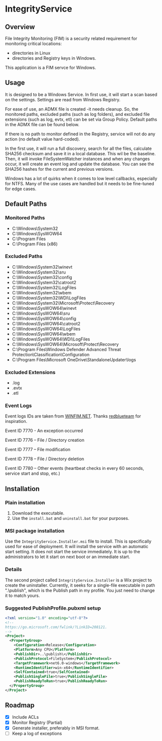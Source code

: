 # IntegrityService

## Overview
File Integrity Monitoring (FIM) is a security related requirement for monitoring critical locations:
* directories in Linux
* directories and Registry keys in Windows.

This application is a FIM servce for Windows.

## Usage
It is designed to be a Windows Service. In first use, it will start a scan based on the settings. Settings are read from Windows Registry.

For ease of use, an ADMX file is created -it needs cleanup. So, the monitored paths, excluded paths (such as log folders), and excluded file extensions (such as log, evtx, etl) can be set via Group Policy. Default paths in the ADMX file can be found below.

If there is no path to monitor defined in the Registry, service will not do any action (no default value hard-coded).

In the first use, it will run a full discovery, search for all the files, calculate SHA256 checksum and save it in a local database. This wil be the baseline. Then, it will invoke FileSystemWatcher instances and when any changes occur, it will create an event log and update the database. You can see the SHA256 hashes for the current and previous versions.

Windows has a lot of quirks when it comes to low level callbacks, especially for NTFS. Many of the use cases are handled but it needs to be fine-tuned for edge cases.

## Default Paths
### Monitored Paths
* C:\Windows\System32
* C:\Windows\SysWOW64
* C:\Program Files
* C:\Program Files (x86)
### Excluded Paths
* C:\Windows\System32\winevt
* C:\Windows\System32\sru
* C:\Windows\System32\config
* C:\Windows\System32\catroot2
* C:\Windows\System32\LogFiles
* C:\Windows\System32\wbem
* C:\Windows\System32\WDI\LogFiles
* C:\Windows\System32\Microsoft\Protect\Recovery
* C:\Windows\SysWOW64\winevt
* C:\Windows\SysWOW64\sru
* C:\Windows\SysWOW64\config
* C:\Windows\SysWOW64\catroot2
* C:\Windows\SysWOW64\LogFiles
* C:\Windows\SysWOW64\wbem
* C:\Windows\SysWOW64\WDI\LogFiles
* C:\Windows\SysWOW64\Microsoft\Protect\Recovery
* C:\Program Files\Windows Defender Advanced Threat Protection\Classification\Configuration
* C:\Program Files\Microsoft OneDrive\StandaloneUpdater\logs
### Excluded Extensions
* .log
* .evtx
* .etl

### Event Logs
Event logs IDs are taken from [WINFIM.NET](https://github.com/redblueteam/WinFIM.NET). Thanks [redblueteam](https://github.com/redblueteam) for inspiration.

Event ID 7770 - An exception occurred

Event ID 7776 – File / Directory creation

Event ID 7777 – File modification

Event ID 7778 – File / Directory deletion

Event ID 7780 – Other events (heartbeat checks in every 60 seconds, service start and stop, etc.)


## Installation
### Plain installation
1. Download the executable.
2. Use the `install.bat` and `uninstall.bat` for your purposes.
### MSI package installation
Use the `IntegrityService.Installer.msi` file to install. This is specifically used for ease of deployment. It will install the service with an automatic start setting. It does not start the service immediately. It is up to the administrators to let it start on next boot or an immediate start.

### Details
The second project called `IntegrityService.Installer` is a Wix project to create the uninstaller. Currently, it seeks for a single-file executable in path ".\publish\", which is the Publish path in my profile. You just need to change it to match yours.

### Suggested PublishProfile.pubxml setup
```xml
<?xml version="1.0" encoding="utf-8"?>
<!--
https://go.microsoft.com/fwlink/?LinkID=208121.
-->
<Project>
  <PropertyGroup>
    <Configuration>Release</Configuration>
    <Platform>Any CPU</Platform>
    <PublishDir>..\publish\</PublishDir>
    <PublishProtocol>FileSystem</PublishProtocol>
    <TargetFramework>net6.0-windows</TargetFramework>
    <RuntimeIdentifier>win-x64</RuntimeIdentifier>
    <SelfContained>true</SelfContained>
    <PublishSingleFile>true</PublishSingleFile>
    <PublishReadyToRun>true</PublishReadyToRun>
  </PropertyGroup>
</Project>
```


## Roadmap
- [x] Include ACLs
- [x] Monitor Registry (Partial)
- [x] Generate installer, preferably in MSI format.
- [ ] Keep a log of exceptions